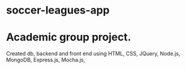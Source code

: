 # soccer-leagues-app

# Academic group project. 
Created db, backend and front end using HTML, CSS, JQuery, Node.js, MongoDB, Express.js, Mocha.js,
